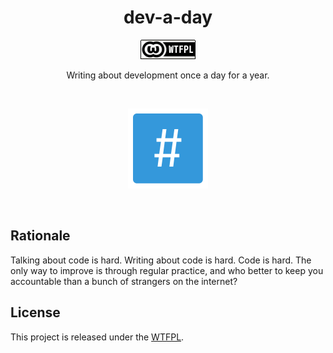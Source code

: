 <h1 align="center">dev-a-day</h1>

<p align="center">
<img src="license-badge.png"></img>
</p>

<p align="center">Writing about development once a day for a year.</div>

<p>&nbsp;</p>

<p align="center">
<img src="src/favicon.png" height="128" width="128" />
</p>

<p>&nbsp;</p>

## Rationale

Talking about code is hard. Writing about code is hard. Code is hard. The only way to
improve is through regular practice, and who better to keep you accountable than a
bunch of strangers on the internet?

## License

This project is released under the [WTFPL](LICENSE).
